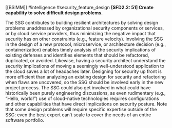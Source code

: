 [[BSIMM]] #intelligence #security_feature_design
**[SFD2.2: 51] Create capability to solve difficult design problems.**


The SSG contributes to building resilient architectures by solving design problems unaddressed by organizational security components or services, or by cloud service providers, thus minimizing the negative impact that security has on other constraints (e.g., feature velocity). Involving the SSG in the design of a new protocol, microservice, or architecture decision (e.g., containerization) enables timely analysis of the security implications of existing defenses and identifies elements that should be refactored, duplicated, or avoided. Likewise, having a security architect understand the security implications of moving a seemingly well-understood application to the cloud saves a lot of headaches later. Designing for security up front is more efficient than analyzing an existing design for security and refactoring when flaws are uncovered, so the SSG should be involved early in the new project process. The SSG could also get involved in what could have historically been purely engineering discussions, as even rudimentary (e.g., “Hello, world!”) use of cloud-native technologies requires configurations and other capabilities that have direct implications on security posture. Note that some design problems will require specific expertise outside of the SSG: even the best expert can’t scale to cover the needs of an entire software portfolio.


